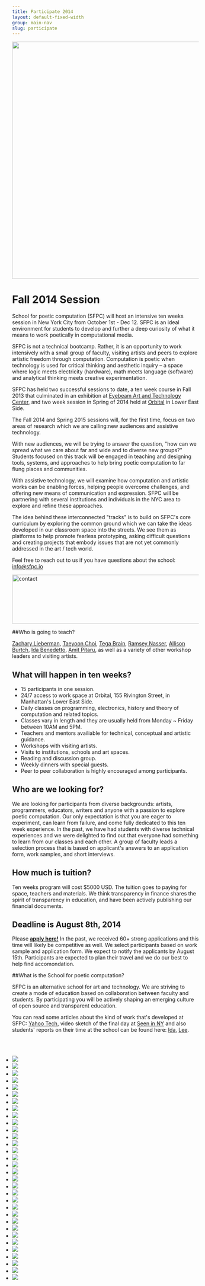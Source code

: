 ```yaml
---
title: Participate 2014
layout: default-fixed-width
group: main-nav
slug: participate
---
```

<div class="centering-wrapper">

<img src="../img/SPCPicket.jpg" width="640">

# Fall 2014 Session

School for poetic computation (SFPC) will host an intensive ten weeks session in New York City from October 1st - Dec 12. SFPC is an ideal environment for students to develop and further a deep curiosity of what it means to work poetically in computational media.

SFPC is not a technical bootcamp. Rather, it is an opportunity to work intensively with a small group of faculty, visiting artists and peers to explore artistic freedom through computation. Computation is poetic when technology is used for critical thinking and aesthetic inquiry – a space where logic meets electricity (hardware), math meets language (software) and analytical thinking meets creative experimentation. 

SFPC has held two successful sessions to date, a ten week course in Fall 2013 that culminated in an exhibition at <a href="http://eyebeam.org/">Eyebeam Art and Technology Center</a>, and two week session in Spring of 2014 held at <a href="http://orbitalnyc.com/">Orbital</a> in Lower East Side. 

The Fall 2014 and Spring 2015 sessions will, for the first time, focus on two areas of research which we are calling:new audiences and assistive technology.   
 
With new audiences, we will be trying to answer the question, "how can we spread what we care about far and wide and to diverse new groups?" Students focused on this track will be engaged in teaching and designing tools, systems, and approaches to help bring poetic computation to far flung places and communities. 

With assistive technology, we will examine how computation and artistic works can be enabling forces, helping people overcome challenges, and offering new means of communication and expression. SFPC will be partnering with several institutions and individuals in the NYC area to explore and refine these approaches. 

The idea behind these interconnected "tracks" is to build on SFPC's core curriculum by exploring the common ground which we can take the ideas developed in our classroom space into the streets. We see them as platforms to help promote fearless prototyping, asking difficult questions and creating projects that embody issues that are not yet commonly addressed in the art / tech world.
 
Feel free to reach out to us if you have questions about the school: info@sfpc.io 

<img src="https://farm3.staticflickr.com/2910/14705490563_f740792bbd_z.jpg" width="640" height="132" alt="contact"> 

##Who is going to teach?

<a href="http://thesystemis.com/">Zachary Lieberman</a>, <a href="http://taeyoonchoi.com">Taeyoon Choi</a>, <a href="http://tegabrain.com">Tega Brain</a>, <a href="http://nas.sr/">Ramsey Nasser</a>, <a href="http://www.allisonburtch.net/">Allison Burtch</a>, <a href="http://uncommonplaces.com/">Ida Benedetto</a>, <a href="http://www.pitaru.com">Amit Pitaru</a>, as well as a variety of other workshop leaders and visiting artists.  

## What will happen in ten weeks?

* 15 participants in one session. 
* 24/7 access to work space at Orbital, 155 Rivington Street, in Manhattan's Lower East Side.
* Daily classes on programming, electronics, history and theory of computation and related topics.
* Classes vary in length and they are usually held from Monday ~ Friday between 10AM and 5PM. 
* Teachers and mentors availiable for technical, conceptual and artistic guidance.
* Workshops with visiting artists. 
* Visits to institutions, schools and art spaces.  
* Reading and discussion group.
* Weekly dinners with special guests. 
* Peer to peer collaboration is highly encouraged among participants.

## Who are we looking for?

We are looking for participants from diverse backgrounds: artists, programmers, educators, writers and anyone with a passion to explore poetic computation. Our only expectation is that you are eager to experiment, can learn from failure, and come fully dedicated to this ten week experience.
In the past, we have had students with diverse technical experiences and we were delighted to find out that everyone had something to learn from our classes and each other. A group of faculty leads a selection process that is based on applicant's answers to an application form, work samples, and short interviews. 

## How much is tuition?

Ten weeks program will cost $5000 USD. The tuition goes to paying for space, teachers and materials. We think transparency in finance shares the spirit of transparency in education, and have been actively publishing our financial documents.  

## Deadline is August 8th, 2014

Please <a href="https://docs.google.com/forms/d/1qKQj3CJ9_TVD7iQjLaRyljEAIMMmI1pdDFfK2Bdtziw/viewform?pli=1&edit_requested=true"> **apply here!**</a> In the past, we received 60+ strong applications and this time will likely be competitive as well. We select participants based on work sample and application form. We expect to notify the applicants by August 15th. Participants are expected to plan their travel and we do our best to help find accomondation.

##What is the School for poetic computation?

SFPC is an alternative school for art and technology. We are striving to create a mode of education based on collaboration between faculty and students. By participating you will be actively shaping an emerging culture of open source and transparent education. 

You can read some articles about the kind of work that's developed at SFPC: <a href="https://www.yahoo.com/tech/what-does-poetic-computation-look-like-here-are-six-88665797019.html">Yahoo Tech</a>, video sketch of the final day at <a href="https://vialogues.com/vialogues/play/14021"> Seen in NY</a> and also students' reports on their time at the school can be found here: <a href="http://uncommonplaces.com/2014/06/school-poetic-computation/">Ida</a>, <a href="http://www.thehacktory.org/the-school-for-poetic-computation/">Lee</a>.


<br/>
<br/>

<ul id="slideshow" style="padding-left: 0px;">					
<li>
		<img src="../img/slideshow/10294100174_6e384c2cc9_o.jpg" />
	</li>
<li>
		<img src="../img/slideshow/10294117814_4afc45eed7_o.jpg" />
	</li>
<li>
		<img src="../img/slideshow/10294204386_e26bd5b401_o.jpg" />
	</li>
<li>
		<img src="../img/slideshow/10294593503_95c1e5e35f_o.jpg" />
	</li>
<li>
		<img src="../img/slideshow/10295143366_55f3c78027_o.jpg" />
	</li>
<li>
		<img src="../img/slideshow/10296039036_97ffc47f58_o.jpg" />
	</li>
<li>
		<img src="../img/slideshow/10296239455_0b651224a2_o.jpg" />
	</li>
<li>
		<img src="../img/slideshow/10933552824_7129c31680_o.jpg" />
	</li>
<li>
		<img src="../img/slideshow/10933602015_1b03ac3138_o.jpg" />
	</li>
<li>
		<img src="../img/slideshow/10933605686_99645d9d1c_o.jpg" />
	</li>
<li>
		<img src="../img/slideshow/10933606935_f1cf1d193d_o.jpg" />
	</li>
<li>
		<img src="../img/slideshow/10933632023_f87a4fa705_o.jpg" />
	</li>
<li>
		<img src="../img/slideshow/10933666386_2e0a2acfb6_o.jpg" />
	</li>
<li>
		<img src="../img/slideshow/10933876403_cef896810a_o.jpg" />
	</li>
<li>
		<img src="../img/slideshow/11107493835_b3308fa736_o.jpg" />
	</li>
<li>
		<img src="../img/slideshow/11107607306_625826c86f_o.jpg" />
	</li>
<li>
		<img src="../img/slideshow/11107704765_37d6e24b47_o.jpg" />
	</li>
<li>
		<img src="../img/slideshow/11107746386_73827ce275_o.jpg" />
	</li>
<li>
		<img src="../img/slideshow/11107930636_e9346f283e_o.jpg" />
	</li>
<li>
		<img src="../img/slideshow/14025713955_9c0c50a49b_o.jpg" />
	</li>
<li>
		<img src="../img/slideshow/14025742715_1a81c342f8_o.jpg" />
	</li>
<li>
		<img src="../img/slideshow/14026101524_7bc30a0e6d_o.jpg" />
	</li>
<li>
		<img src="../img/slideshow/14026162024_d04a8f0568_o.jpg" />
	</li>
<li>
		<img src="../img/slideshow/14045667883_0178339cdf_o.jpg" />
	</li>
<li>
		<img src="../img/slideshow/14045672763_58deff7d7b_o.jpg" />
	</li>
<li>
		<img src="../img/slideshow/14045721593_5570c7d043_o.jpg" />
	</li>
<li>
		<img src="../img/slideshow/14498687340_877735e487_o.jpg" />
	</li>
<li>
		<img src="../img/slideshow/14498712358_cb1f048b84_o.jpg" />
	</li>
<li>
		<img src="../img/slideshow/diana.jpg" />
	</li>
<li>
		<img src="../img/slideshow/door.jpg" />
	</li>
<li>
		<img src="../img/slideshow/kenneth.jpg" />
	</li>

<li>
		<img src="../img/slideshow/packed.jpg" />
	</li>

</ul>





				

